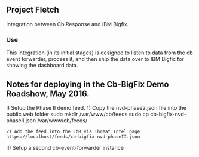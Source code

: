 ## Project Fletch

Integration between Cb Response and IBM Bigfix.

### Use

This integration (in its initial stages) is designed to listen to data from the cb event forwarder, process it, and then ship the data over to IBM Bigfix for showing the dashboard data.


## Notes for deploying in the Cb-BigFix Demo Roadshow, May 2016.

I) Setup the Phase II demo feed.
    1) Copy the nvd-phase2.json file into the public web folder
    sudo mkdir /var/www/cb/feeds
    sudo cp cb-bigfix-nvd-phaseII.json /var/www/cb/feeds/

    2) Add the feed into the CbR via Threat Intel page
    https://localhost/feeds/cb-bigfix-nvd-phaseII.json

II) Setup a second cb-event-forwarder instance 
